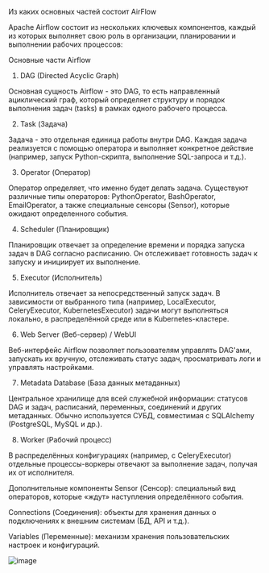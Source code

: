 Из каких основных частей состоит AirFlow

Apache Airflow состоит из нескольких ключевых компонентов, каждый из которых выполняет свою роль в организации, планировании и выполнении рабочих процессов:

Основные части Airflow
1. DAG (Directed Acyclic Graph)

Основная сущность Airflow - это DAG, то есть направленный ациклический граф, который определяет структуру и порядок выполнения задач (tasks) в рамках одного рабочего процесса.

2. Task (Задача)

Задача - это отдельная единица работы внутри DAG. Каждая задача реализуется с помощью оператора и выполняет конкретное действие (например, запуск Python-скрипта, выполнение SQL-запроса и т.д.).

3. Operator (Оператор)

Оператор определяет, что именно будет делать задача. Существуют различные типы операторов: PythonOperator, BashOperator, EmailOperator, а также специальные сенсоры (Sensor), которые ожидают определенного события.

4. Scheduler (Планировщик)

Планировщик отвечает за определение времени и порядка запуска задач в DAG согласно расписанию. Он отслеживает готовность задач к запуску и инициирует их выполнение.

5. Executor (Исполнитель)

Исполнитель отвечает за непосредственный запуск задач. В зависимости от выбранного типа (например, LocalExecutor, CeleryExecutor, KubernetesExecutor) задачи могут выполняться локально, в распределённой среде или в Kubernetes-кластере.

6. Web Server (Веб-сервер) / WebUI

Веб-интерфейс Airflow позволяет пользователям управлять DAG'ами, запускать их вручную, отслеживать статус задач, просматривать логи и управлять настройками.

7. Metadata Database (База данных метаданных)

Центральное хранилище для всей служебной информации: статусов DAG и задач, расписаний, переменных, соединений и других метаданных. Обычно используется СУБД, совместимая с SQLAlchemy (PostgreSQL, MySQL и др.).

8. Worker (Рабочий процесс)

В распределённых конфигурациях (например, с CeleryExecutor) отдельные процессы-воркеры отвечают за выполнение задач, получая их от исполнителя.

Дополнительные компоненты
Sensor (Сенсор): специальный вид операторов, которые «ждут» наступления определённого события.

Connections (Соединения): объекты для хранения данных о подключениях к внешним системам (БД, API и т.д.).

Variables (Переменные): механизм хранения пользовательских настроек и конфигураций.


![image](https://github.com/user-attachments/assets/c8d8b4ea-55a4-48f6-920d-8ffb41ca0a76)

